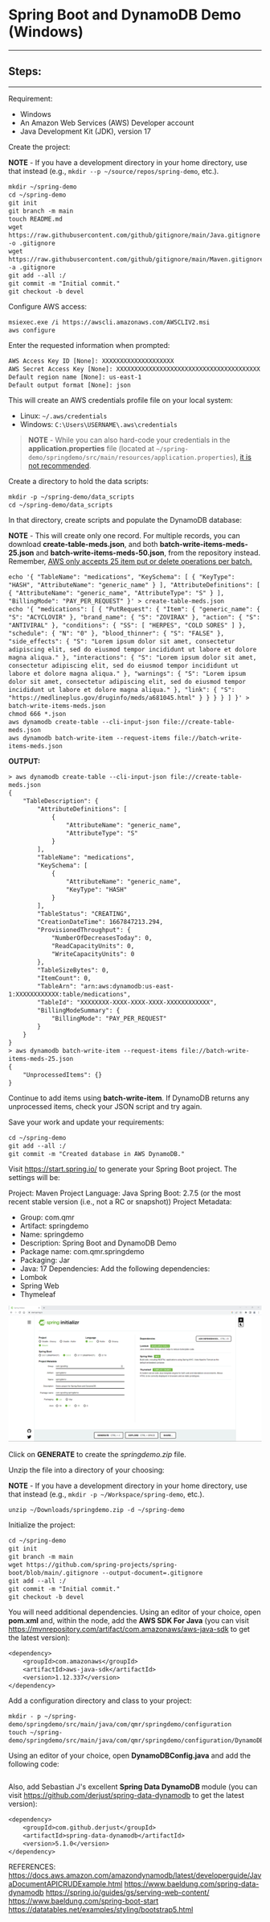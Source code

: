 # Spring Boot and DynamoDB Demo (Windows)

-----

## Steps:

-----

Requirement:

- Windows
- An Amazon Web Services (AWS) Developer account
- Java Development Kit (JDK), version 17

Create the project:

**NOTE** - If you have a development directory in your home directory, use that instead (e.g., ```mkdir --p ~/source/repos/spring-demo```, etc.).

```
mkdir ~/spring-demo
cd ~/spring-demo
git init
git branch -m main
touch README.md
wget https://raw.githubusercontent.com/github/gitignore/main/Java.gitignore -o .gitignore
wget https://raw.githubusercontent.com/github/gitignore/main/Maven.gitignore -a .gitignore
git add --all :/
git commit -m "Initial commit."
git checkout -b devel
```

Configure AWS access:

```
msiexec.exe /i https://awscli.amazonaws.com/AWSCLIV2.msi
aws configure
```

Enter the requested information when prompted:

```
AWS Access Key ID [None]: XXXXXXXXXXXXXXXXXXXX
AWS Secret Access Key [None]: XXXXXXXXXXXXXXXXXXXXXXXXXXXXXXXXXXXXXXXX
Default region name [None]: us-east-1
Default output format [None]: json
```

This will create an AWS credentials profile file on your local system:

- Linux: ```~/.aws/credentials```
- Windows: ```C:\Users\USERNAME\.aws\credentials```

>**NOTE** - While you can also hard-code your credentials in the **application.properties** file (located at ```~/spring-demo/springdemo/src/main/resources/application.properties```), [it is not recommended](https://docs.aws.amazon.com/sdk-for-php/v3/developer-guide/guide_credentials_hardcoded.html).

Create a directory to hold the data scripts:

```
mkdir -p ~/spring-demo/data_scripts
cd ~/spring-demo/data_scripts
```

In that directory, create scripts and populate the DynamoDB database:

**NOTE** - This will create only one record. For multiple records, you can download **create-table-meds.json**, and both **batch-write-items-meds-25.json** and **batch-write-items-meds-50.json**, from the repository instead. Remember, [AWS only accepts 25 item put or delete operations per batch.](https://docs.aws.amazon.com/amazondynamodb/latest/APIReference/API_BatchWriteItem.html "BatchWriteItem")

```
echo '{ "TableName": "medications", "KeySchema": [ { "KeyType": "HASH", "AttributeName": "generic_name" } ], "AttributeDefinitions": [ { "AttributeName": "generic_name", "AttributeType": "S" } ], "BillingMode": "PAY_PER_REQUEST" }' > create-table-meds.json
echo '{ "medications": [ { "PutRequest": { "Item": { "generic_name": { "S": "ACYCLOVIR" }, "brand_name": { "S": "ZOVIRAX" }, "action": { "S": "ANTIVIRAL" }, "conditions": { "SS": [ "HERPES", "COLD SORES" ] }, "schedule": { "N": "0" }, "blood_thinner": { "S": "FALSE" }, "side_effects": { "S": "Lorem ipsum dolor sit amet, consectetur adipiscing elit, sed do eiusmod tempor incididunt ut labore et dolore magna aliqua." }, "interactions": { "S": "Lorem ipsum dolor sit amet, consectetur adipiscing elit, sed do eiusmod tempor incididunt ut labore et dolore magna aliqua." }, "warnings": { "S": "Lorem ipsum dolor sit amet, consectetur adipiscing elit, sed do eiusmod tempor incididunt ut labore et dolore magna aliqua." }, "link": { "S": "https://medlineplus.gov/druginfo/meds/a681045.html" } } } } ] }' > batch-write-items-meds.json
chmod 666 *.json
aws dynamodb create-table --cli-input-json file://create-table-meds.json
aws dynamodb batch-write-item --request-items file://batch-write-items-meds.json
```

**OUTPUT:**

```
> aws dynamodb create-table --cli-input-json file://create-table-meds.json
{
    "TableDescription": {
        "AttributeDefinitions": [
            {
                "AttributeName": "generic_name",
                "AttributeType": "S"
            }
        ],
        "TableName": "medications",
        "KeySchema": [
            {
                "AttributeName": "generic_name",
                "KeyType": "HASH"
            }
        ],
        "TableStatus": "CREATING",
        "CreationDateTime": 1667847213.294,
        "ProvisionedThroughput": {
            "NumberOfDecreasesToday": 0,
            "ReadCapacityUnits": 0,
            "WriteCapacityUnits": 0
        },
        "TableSizeBytes": 0,
        "ItemCount": 0,
        "TableArn": "arn:aws:dynamodb:us-east-1:XXXXXXXXXXXX:table/medications",
        "TableId": "XXXXXXXX-XXXX-XXXX-XXXX-XXXXXXXXXXXX",
        "BillingModeSummary": {
            "BillingMode": "PAY_PER_REQUEST"
        }
    }
}
> aws dynamodb batch-write-item --request-items file://batch-write-items-meds-25.json
{
    "UnprocessedItems": {}
}
```

Continue to add items using **batch-write-item**. If DynamoDB returns any unprocessed items, check your JSON script and try again.

Save your work and update your requirements:

```
cd ~/spring-demo
git add --all :/
git commit -m "Created database in AWS DynamoDB."
```

Visit https://start.spring.io/ to generate your Spring Boot project. The settings will be:

Project: Maven Project
Language: Java
Spring Boot: 2.7.5 (or the most recent stable version (i.e., not a RC or snapshot))
Project Metadata:
- Group: com.qmr
- Artifact: springdemo
- Name: springdemo
- Description: Spring Boot and DynamoDB Demo
- Package name: com.qmr.springdemo
- Packaging: Jar
- Java: 17
Dependencies: Add the following dependencies:
- Lombok
- Spring Web
- Thymeleaf

![Spring Initializr Page](images/01-spring-initializr.png "Spring Initializr Page")

Click on **GENERATE** to create the *springdemo.zip* file.

Unzip the file into a directory of your choosing:

**NOTE** - If you have a development directory in your home directory, use that instead (e.g., ```mkdir -p ~/Workspace/spring-demo```, etc.).

```
unzip ~/Downloads/springdemo.zip -d ~/spring-demo
```

Initialize the project:

```
cd ~/spring-demo
git init
git branch -m main
wget https://github.com/spring-projects/spring-boot/blob/main/.gitignore --output-document=.gitignore
git add --all :/
git commit -m "Initial commit."
git checkout -b devel
```

You will need additional dependencies. Using an editor of your choice, open **pom.xml** and, within the *<dependencies>* node, add the **AWS SDK For Java** (you can visit https://mvnrepository.com/artifact/com.amazonaws/aws-java-sdk to get the latest version):

```
<dependency>
	<groupId>com.amazonaws</groupId>
	<artifactId>aws-java-sdk</artifactId>
	<version>1.12.337</version>
</dependency>
```













Add a configuration directory and class to your project:

```
mkdir - p ~/spring-demo/springdemo/src/main/java/com/qmr/springdemo/configuration
touch ~/spring-demo/springdemo/src/main/java/com/qmr/springdemo/configuration/DynamoDBConfig.java
```

Using an editor of your choice, open **DynamoDBConfig.java** and add the following code:

```

```





Also, add Sebastian J's excellent **Spring Data DynamoDB** module (you can visit https://github.com/derjust/spring-data-dynamodb to get the latest version):

```
<dependency>
    <groupId>com.github.derjust</groupId>
    <artifactId>spring-data-dynamodb</artifactId>
    <version>5.1.0</version>
</dependency>
```

REFERENCES:
https://docs.aws.amazon.com/amazondynamodb/latest/developerguide/JavaDocumentAPICRUDExample.html
https://www.baeldung.com/spring-data-dynamodb
https://spring.io/guides/gs/serving-web-content/
https://www.baeldung.com/spring-boot-start
https://datatables.net/examples/styling/bootstrap5.html